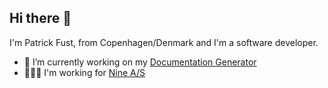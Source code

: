 ## Hi there 👋
I'm Patrick Fust, from Copenhagen/Denmark and I'm a software developer.

- 🔭 I’m currently working on my [Documentation Generator](https://github.com/patrickfust/documentation-generator)
- 👨🏼‍💻 I'm working for [Nine A/S](https://nine.dk)
